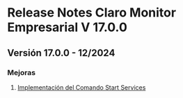 # Release Notes Claro Monitor Empresarial V 17.0.0

## **Versión 17.0.0 - 12/2024**

### **Mejoras**

1. [Implementación del Comando Start Services](implementacion-del-comando-start-services.md)
